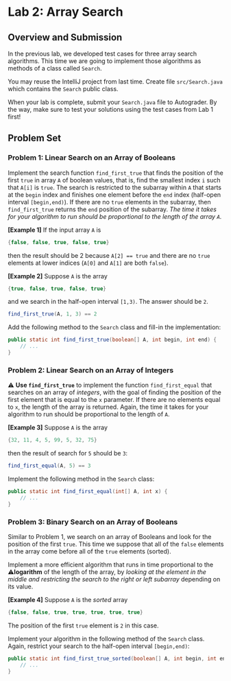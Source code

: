 # Lab 2: Array Search

## Overview and Submission

In the previous lab, we developed test cases for three array search algorithms. This time
we are going to implement those algorithms as methods of a class called `Search`.

You may reuse the IntelliJ project from last time. Create file `src/Search.java` which
contains the `Search` public class.

When your lab is complete, submit your `Search.java` file to Autograder.
By the way, make sure to test your solutions using the test cases from Lab 1 first!

## Problem Set

### Problem 1: Linear Search on an Array of Booleans

Implement the search function `find_first_true` that finds
the position of the first `true` in array `A` of boolean values,
that is, find the smallest index `i` such that `A[i]` is `true`.
The search is restricted to the subarray within `A` that starts at the `begin`
index and finishes one element before the `end` index
(half-open interval `[begin,end)`).
If there are no `true` elements in the subarray, then `find_first_true`
returns the `end` position of the subarray.
_The time it takes for your algorithm to run should be proportional to the
length of the array `A`._

**[Example 1]** If the input array `A` is

```java
{false, false, true, false, true}
```

then the result should be 2 because `A[2] == true` and there are no
`true` elements at lower indices (`A[0]` and `A[1]` are both `false`).

**[Example 2]** Suppose `A` is the array

```java
{true, false, true, false, true}
```

and we search in the half-open interval `[1,3)`. The answer should be `2`.

```java
find_first_true(A, 1, 3) == 2
```

Add the following method to the `Search` class and fill-in the
implementation:

```java
public static int find_first_true(boolean[] A, int begin, int end) {
    // ...
}
```

### Problem 2: Linear Search on an Array of Integers

⚠️ **Use `find_first_true`** to implement the function `find_first_equal`
that searches on an array of _integers_, with the goal of finding the
position of the first element that is equal to the `x` parameter.
If there are no elements equal to `x`, the length of the array is returned.
Again, the time it takes for your algorithm to run should be proportional
to the length of `A`.

**[Example 3]** Suppose `A` is the array

```java
{32, 11, 4, 5, 99, 5, 32, 75}
```
then the result of search for `5` should be `3`:

```java
find_first_equal(A, 5) == 3
```

Implement the following method in the `Search` class:

``` java
public static int find_first_equal(int[] A, int x) {
    // ...
}
```

### Problem 3: Binary Search on an Array of Booleans

Similar to Problem 1, we search on an array of Booleans and look for the position
of the first `true`. This time we suppose that all of the `false` elements in the array
come before all of the `true` elements (sorted).

Implement a more efficient algorithm that runs in time proportional to the ⚠️**logarithm** of
the length of the array, by _looking at the element in the middle and restricting
the search to the right or left subarray_ depending on its value.

**[Example 4]** Suppose `A` is the _sorted_ array

```java
{false, false, true, true, true, true, true}
```

The position of the first `true` element is `2` in this case.

Implement your algorithm in the following method of the `Search` class.
Again, restrict your search to the half-open interval `[begin,end)`:

```java
public static int find_first_true_sorted(boolean[] A, int begin, int end) {
    // ...
}
```
